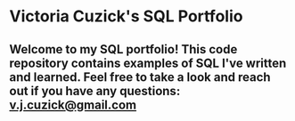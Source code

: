 # Victoria Cuzick's SQL Portfolio

## Welcome to my SQL portfolio! This code repository contains examples of SQL I've written and learned. Feel free to take a look and reach out if you have any questions: v.j.cuzick@gmail.com 
